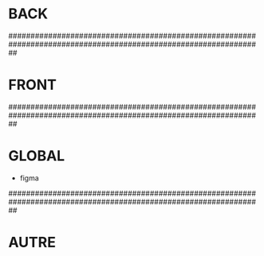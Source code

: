 # BACK

##################################################################################################################

# FRONT

##################################################################################################################

# GLOBAL

- figma

##################################################################################################################

# AUTRE
